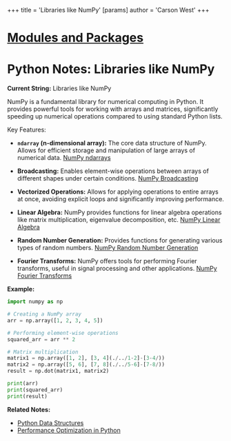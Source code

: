 +++
 title = 'Libraries like NumPy'
[params]
	author = 'Carson West'
+++
# [Modules and Packages](./../modules-and-packages/)
# Python Notes: Libraries like NumPy

**Current String:** Libraries like NumPy

NumPy is a fundamental library for numerical computing in Python.  It provides powerful tools for working with arrays and matrices, significantly speeding up numerical operations compared to using standard Python lists.

Key Features:

* **`ndarray` (n-dimensional array):** The core data structure of NumPy.  Allows for efficient storage and manipulation of large arrays of numerical data.  [NumPy ndarrays](./../numpy-ndarrays/)

* **Broadcasting:** Enables element-wise operations between arrays of different shapes under certain conditions. [NumPy Broadcasting](./../numpy-broadcasting/)

* **Vectorized Operations:**  Allows for applying operations to entire arrays at once, avoiding explicit loops and significantly improving performance.

* **Linear Algebra:** NumPy provides functions for linear algebra operations like matrix multiplication, eigenvalue decomposition, etc. [NumPy Linear Algebra](./../numpy-linear-algebra/)

* **Random Number Generation:**  Provides functions for generating various types of random numbers. [NumPy Random Number Generation](./../numpy-random-number-generation/)

* **Fourier Transforms:**  NumPy offers tools for performing Fourier transforms, useful in signal processing and other applications. [NumPy Fourier Transforms](./../numpy-fourier-transforms/)


**Example:**

```python
import numpy as np

# Creating a NumPy array
arr = np.array([1, 2, 3, 4, 5])

# Performing element-wise operations
squared_arr = arr ** 2 

# Matrix multiplication
matrix1 = np.array([1, 2], [3, 4](./../1-2]-[3-4/))
matrix2 = np.array([5, 6], [7, 8](./../5-6]-[7-8/))
result = np.dot(matrix1, matrix2)

print(arr)
print(squared_arr)
print(result)

```

**Related Notes:**

* [Python Data Structures](./../python-data-structures/)
* [Performance Optimization in Python](./../performance-optimization-in-python/)



